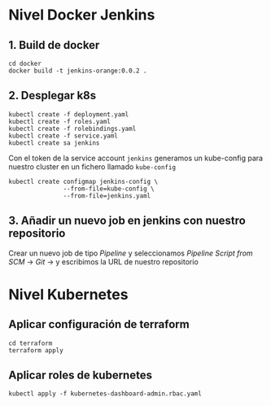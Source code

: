 # Nivel Docker Jenkins

## 1. Build de docker

```
cd docker
docker build -t jenkins-orange:0.0.2 .
```

## 2. Desplegar k8s
```
kubectl create -f deployment.yaml
kubectl create -f roles.yaml
kubectl create -f rolebindings.yaml
kubectl create -f service.yaml
kubectl create sa jenkins
```

Con el token de la service account `jenkins` generamos un kube-config para nuestro cluster en un fichero llamado `kube-config`
```
kubectl create configmap jenkins-config \
               --from-file=kube-config \
               --from-file=jenkins.yaml
```

## 3. Añadir un nuevo job en jenkins con nuestro repositorio
Crear un nuevo job de tipo _Pipeline_ y seleccionamos _Pipeline Script from SCM_ -> _Git_ -> y escribimos la URL de nuestro repositorio

# Nivel Kubernetes

## Aplicar configuración de terraform
```
cd terraform
terraform apply
```

## Aplicar roles de kubernetes
```
kubectl apply -f kubernetes-dashboard-admin.rbac.yaml
```